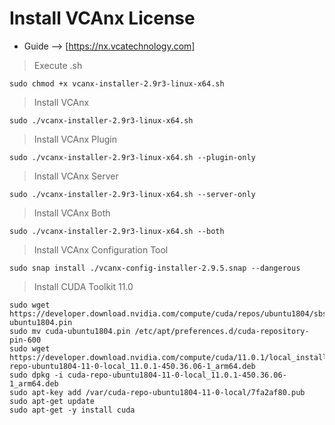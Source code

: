 # Install VCAnx License

- Guide --> [https://nx.vcatechnology.com]

> Execute .sh
```
sudo chmod +x vcanx-installer-2.9r3-linux-x64.sh
```

> Install VCAnx 
```
sudo ./vcanx-installer-2.9r3-linux-x64.sh
```

> Install VCAnx Plugin
```
sudo ./vcanx-installer-2.9r3-linux-x64.sh --plugin-only
```

> Install VCAnx Server
```
sudo ./vcanx-installer-2.9r3-linux-x64.sh --server-only
```

> Install VCAnx Both
```
sudo ./vcanx-installer-2.9r3-linux-x64.sh --both
```

> Install VCAnx Configuration Tool
```
sudo snap install ./vcanx-config-installer-2.9.5.snap --dangerous
```

> Install CUDA Toolkit 11.0
```
sudo wget https://developer.download.nvidia.com/compute/cuda/repos/ubuntu1804/sbsa/cuda-ubuntu1804.pin
sudo mv cuda-ubuntu1804.pin /etc/apt/preferences.d/cuda-repository-pin-600
sudo wget https://developer.download.nvidia.com/compute/cuda/11.0.1/local_installers/cuda-repo-ubuntu1804-11-0-local_11.0.1-450.36.06-1_arm64.deb
sudo dpkg -i cuda-repo-ubuntu1804-11-0-local_11.0.1-450.36.06-1_arm64.deb
sudo apt-key add /var/cuda-repo-ubuntu1804-11-0-local/7fa2af80.pub
sudo apt-get update
sudo apt-get -y install cuda
```

